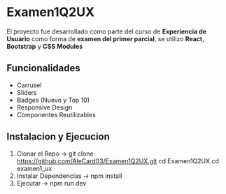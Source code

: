 # Examen1Q2UX
El proyecto fue desarrollado como parte del curso de **Experiencia de Usuario** como forma de **examen del primer parcial**, se utilizo **React**, **Bootstrap** y **CSS Modules**

## Funcionalidades
- Carrusel
- Sliders
- Badges (Nuevo y Top 10)
- Responsive Design
- Componentes Reutilizables

## Instalacion y Ejecucion
1. Clonar el Repo ->
   git clone https://github.com/AleCard03/Examen1Q2UX.git
   cd Examen1Q2UX
   cd examen1_ux
2. Instalar Dependencias ->
   npm install
3. Ejecutar ->
   npm run dev
